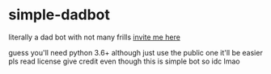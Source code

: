 # simple-dadbot
literally a dad bot with not many frills
[invite me here](https://discordapp.com/oauth2/authorize?client_id=514286058285039616&scope=bot&permissions=3072)

guess you'll need python 3.6+
although just use the public one it'll be easier
pls read license
give credit even though this is simple bot so idc lmao
